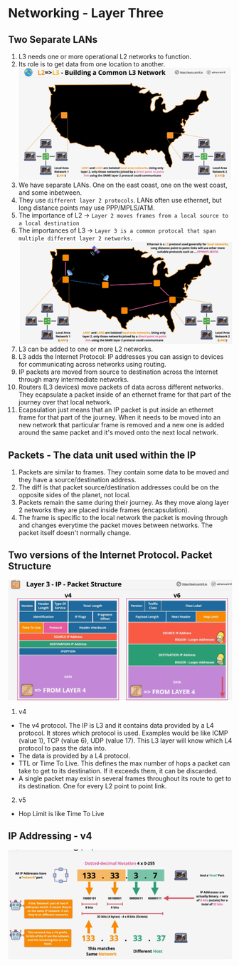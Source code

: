 # Networking - Layer Three

## Two Separate LANs

1. L3 needs one or more operational L2 networks to function.
2. Its role is to get data from one location to another.
![network_04](../assets/network_04.png)
3. We have separate LANs. One on the east coast, one on the west coast, and some inbetween.
4. They use ```different layer 2 protocols```.  LANs often use ethernet, but long distance points may use PPP/MPLS/ATM.
5. The importance of L2 -> ```Layer 2 moves frames from a local source to a local destination```
6. The importances of L3 -> ```Layer 3 is a common protocal that span multiple different layer 2 networks.``` 
![network_05](../assets/network_05.png)
7. L3 can be added to one or more L2 networks.
8. L3 adds the Internet Protocol: IP addresses you can assign to devices for communicating across networks using routing.
9. IP packets are moved from source to destination across the Internet through many intermediate networks. 
10. Routers (L3 devices) move packets of data across different networks.  They ecapsulate a packet inside of an ethernet frame for that part of the journey over that local network.
11. Ecapsulation just means that an IP packet is put inside an ethernet frame for that part of the journey.  When it needs to be moved into an new network that particular frame is removed and a new one is added around the same packet and it's moved onto the next local network.


## Packets - The data unit used within the IP
1. Packets are similar to frames. They contain some data to be moved and they have a source/destination address.
2. The diff is that packet source/destination addresses could be on the opposite sides of the planet, not local.
3. Packets remain the same during their journey. As they move along layer 2 networks they are placed inside frames (encapsulation).
4. The frame is specific to the local network the packet is moving through and changes everytime the packet moves between networks.  The packet itself doesn't normally change.

## Two versions of the Internet Protocol. Packet Structure

 ![network_06](../assets/network_06.png)
 1. v4
 * The v4 protocol. The IP is L3 and it contains data provided by a L4 protocol. It stores which protocol is used.  Examples would be like ICMP (value 1), TCP (value 6), UDP (value 17). This L3 layer will know which L4 protocol to pass the data into.
 * The data is provided by a L4 protocol.
 * TTL or Time To Live. This defines the max number of hops a packet can take to get to its destination.  If it exceeds them, it can be discarded. 
 * A single packet may exist in several frames throughout its route to get to its destination.  One for every L2 point to point link.    

 2. v5
 * Hop Limit is like Time To Live


 ## IP Addressing - v4
 ![network_07](../assets/network_07.png)

    
